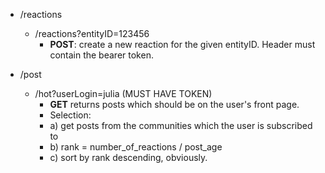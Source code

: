 * /reactions
  - /reactions?entityID=123456
    -  **POST**: create a new reaction for the given entityID. Header must contain the bearer token. 

* /post
  - /hot?userLogin=julia (MUST HAVE TOKEN)
    - **GET** returns posts which should be on the user's front page. 
    - Selection:
    - a) get posts from the communities which the user is subscribed to
    - b) rank = number_of_reactions / post_age
    - c) sort by rank descending, obviously.
